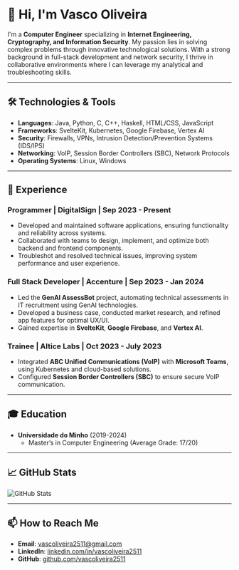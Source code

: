 # 👋 Hi, I'm Vasco Oliveira

I'm a **Computer Engineer** specializing in **Internet Engineering, Cryptography, and Information Security**. My passion lies in solving complex problems through innovative technological solutions. With a strong background in full-stack development and network security, I thrive in collaborative environments where I can leverage my analytical and troubleshooting skills.

---

## 🛠️ Technologies & Tools

- **Languages**: Java, Python, C, C++, Haskell, HTML/CSS, JavaScript
- **Frameworks**: SvelteKit, Kubernetes, Google Firebase, Vertex AI
- **Security**: Firewalls, VPNs, Intrusion Detection/Prevention Systems (IDS/IPS)
- **Networking**: VoIP, Session Border Controllers (SBC), Network Protocols
- **Operating Systems**: Linux, Windows

---

## 💼 Experience

### Programmer | DigitalSign | Sep 2023 - Present
- Developed and maintained software applications, ensuring functionality and reliability across systems.
- Collaborated with teams to design, implement, and optimize both backend and frontend components.
- Troubleshot and resolved technical issues, improving system performance and user experience.

### Full Stack Developer | Accenture | Sep 2023 - Jan 2024
- Led the **GenAI AssessBot** project, automating technical assessments in IT recruitment using GenAI technologies.
- Developed a business case, conducted market research, and refined app features for optimal UX/UI.
- Gained expertise in **SvelteKit**, **Google Firebase**, and **Vertex AI**.

### Trainee | Altice Labs | Oct 2023 - July 2023
- Integrated **ABC Unified Communications (VoIP)** with **Microsoft Teams**, using Kubernetes and cloud-based solutions.
- Configured **Session Border Controllers (SBC)** to ensure secure VoIP communication.

---

## 🎓 Education

- **Universidade do Minho** (2019-2024)
  - Master’s in Computer Engineering (Average Grade: 17/20)

---

## 📈 GitHub Stats

![GitHub Stats](https://github-readme-stats.vercel.app/api?username=vascoliveira2511&show_icons=true&theme=radical)

---

## 📫 How to Reach Me

- **Email**: vascoliveira2511@gmail.com
- **LinkedIn**: [linkedin.com/in/vascoliveira2511](http://www.linkedin.com/in/vascoliveira2511)
- **GitHub**: [github.com/vascoliveira2511](https://github.com/vascoliveira2511)
